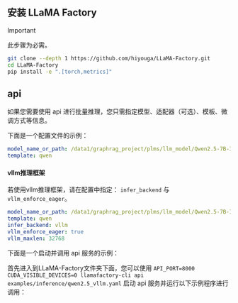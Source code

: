 ## 安装 LLaMA Factory

> [!IMPORTANT]
> 此步骤为必需。

```bash
git clone --depth 1 https://github.com/hiyouga/LLaMA-Factory.git
cd LLaMA-Factory
pip install -e ".[torch,metrics]"
```
## api
如果您需要使用 api 进行批量推理，您只需指定模型、适配器（可选）、模板、微调方式等信息。

下面是一个配置文件的示例：
```yaml
model_name_or_path: /data1/graphrag_project/plms/llm_model/Qwen2.5-7B-Instruct-GPTQ-Int8
template: qwen
```
#### vllm推理框架
若使用vllm推理框架，请在配置中指定： `infer_backend` 与 `vllm_enforce_eager`。
```yaml
model_name_or_path: /data1/graphrag_project/plms/llm_model/Qwen2.5-7B-Instruct-GPTQ-Int8
template: qwen
infer_backend: vllm
vllm_enforce_eager: true
vllm_maxlen: 32768
```

下面是一个启动并调用 api 服务的示例：

首先进入到LLaMA-Factory文件夹下面，您可以使用 `API_PORT=8000 CUDA_VISIBLE_DEVICES=0 llamafactory-cli api examples/inference/qwen2.5_vllm.yaml` 启动 api 服务并运行以下示例程序进行调用：
